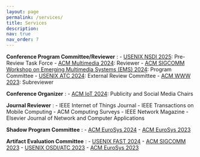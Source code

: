 ```yaml
---
layout: page
permalink: /services/
title: Services
description: 
nav: true
nav_order: 7
---
```


**Conference Program Committee/Reviewer**
:   - [USENIX NSDI 2025](https://www.usenix.org/conference/nsdi25): Pre-Review Task Force
    - [ACM Multimedia 2024](https://2024.acmmm.org/): Reviewer
    - [ACM SIGCOMM Workshop on Emerging Multimedia Systems (EMS) 2024](https://conferences.sigcomm.org/sigcomm/2024/workshop/ems/): Program Committee
    - [USENIX ATC 2024](https://www.usenix.org/conference/atc24): External Review Committee
    - [ACM WWW 2023](https://www2023.thewebconf.org/): Subreviewer

**Conference Organizer**
:   - [ACM IoT 2024](https://iot-conference.org/iot2024): Publicity and Social Media Chairs

**Journal Reviewer**
:   - IEEE Internet of Things Journal
    - IEEE Transactions on Mobile Computing
    - ACM Computing Surveys
    - IEEE Network Magazine
    - Elsevier Journal of Network and Computer Applications

**Shadow Program Committee** 
:   - [ACM EuroSys 2024](https://2024.eurosys.org/)
    - [ACM EuroSys 2023](https://2023.eurosys.org/)

**Artifact Evaluation Committee**
:   - [USENIX FAST 2024](https://www.usenix.org/conference/fast24)
    - [ACM SIGCOMM 2023](https://conferences.sigcomm.org/sigcomm/2023/)
    - [USENIX OSDI/ATC 2023](https://www.usenix.org/conference/osdi23)
    - [ACM EuroSys 2023](https://2023.eurosys.org/)